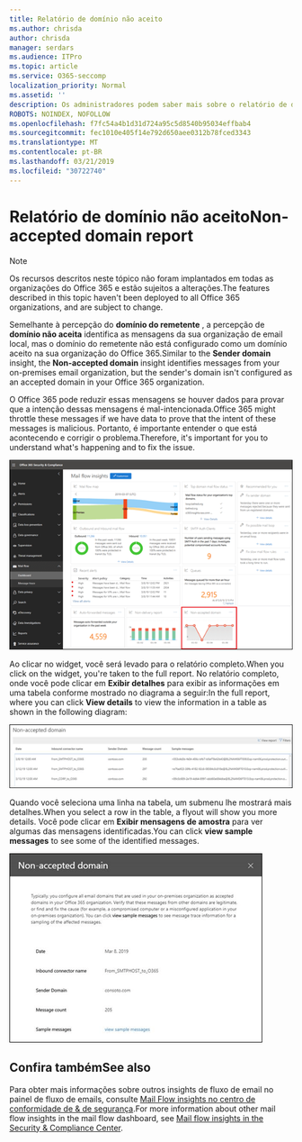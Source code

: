 ```yaml
---
title: Relatório de domínio não aceito
ms.author: chrisda
author: chrisda
manager: serdars
ms.audience: ITPro
ms.topic: article
ms.service: O365-seccomp
localization_priority: Normal
ms.assetid: ''
description: Os administradores podem saber mais sobre o relatório de domínio não aceito no painel de fluxo de emails no centro de conformidade do & de segurança do Office 365.
ROBOTS: NOINDEX, NOFOLLOW
ms.openlocfilehash: f7fc54a4b1d31d724a95c5d8540b95034effbab4
ms.sourcegitcommit: fec1010e405f14e792d650aee0312b78fced3343
ms.translationtype: MT
ms.contentlocale: pt-BR
ms.lasthandoff: 03/21/2019
ms.locfileid: "30722740"
---
```

# <a name="non-accepted-domain-report"></a><span data-ttu-id="b7a78-103">Relatório de domínio não aceito</span><span class="sxs-lookup"><span data-stu-id="b7a78-103">Non-accepted domain report</span></span>

> [!NOTE]
> <span data-ttu-id="b7a78-104">Os recursos descritos neste tópico não foram implantados em todas as organizações do Office 365 e estão sujeitos a alterações.</span><span class="sxs-lookup"><span data-stu-id="b7a78-104">The features described in this topic haven't been deployed to all Office 365 organizations, and are subject to change.</span></span>

<span data-ttu-id="b7a78-105">Semelhante à percepção do **domínio do remetente** , a percepção de **domínio não aceita** identifica as mensagens da sua organização de email local, mas o domínio do remetente não está configurado como um domínio aceito na sua organização do Office 365.</span><span class="sxs-lookup"><span data-stu-id="b7a78-105">Similar to the **Sender domain** insight, the **Non-accepted domain** insight identifies messages from your on-premises email organization, but the sender's domain isn't configured as an accepted domain in your Office 365 organization.</span></span>

<span data-ttu-id="b7a78-106">O Office 365 pode reduzir essas mensagens se houver dados para provar que a intenção dessas mensagens é mal-intencionada.</span><span class="sxs-lookup"><span data-stu-id="b7a78-106">Office 365 might throttle these messages if we have data to prove that the intent of these messages is malicious.</span></span> <span data-ttu-id="b7a78-107">Portanto, é importante entender o que está acontecendo e corrigir o problema.</span><span class="sxs-lookup"><span data-stu-id="b7a78-107">Therefore, it's important for you to understand what's happening and to fix the issue.</span></span>

![O relatório de domínio não aceito no painel de fluxo de emails no centro de conformidade do & de segurança do Office 365](media/non-accepted-domain-report-selected.png)

<span data-ttu-id="b7a78-109">Ao clicar no widget, você será levado para o relatório completo.</span><span class="sxs-lookup"><span data-stu-id="b7a78-109">When you click on the widget, you're taken to the full report.</span></span> <span data-ttu-id="b7a78-110">No relatório completo, onde você pode clicar em **Exibir detalhes** para exibir as informações em uma tabela conforme mostrado no diagrama a seguir:</span><span class="sxs-lookup"><span data-stu-id="b7a78-110">In the full report, where you can click **View details** to view the information in a table as shown in the following diagram:</span></span>

![Exibir tabela de detalhes no relatório de domínio não aceito](media/non-accepted-domain-report-view-details.png)

<span data-ttu-id="b7a78-112">Quando você seleciona uma linha na tabela, um submenu lhe mostrará mais detalhes.</span><span class="sxs-lookup"><span data-stu-id="b7a78-112">When you select a row in the table, a flyout will show you more details.</span></span> <span data-ttu-id="b7a78-113">Você pode clicar em **Exibir mensagens de amostra** para ver algumas das mensagens identificadas.</span><span class="sxs-lookup"><span data-stu-id="b7a78-113">You can click **view sample messages** to see some of the identified messages.</span></span>

![Selecione uma linha na tabela detalhes no relatório de domínio não aceito](media/non-accepted-domain-report-select-row-in-table.png)

## <a name="see-also"></a><span data-ttu-id="b7a78-115">Confira também</span><span class="sxs-lookup"><span data-stu-id="b7a78-115">See also</span></span>

<span data-ttu-id="b7a78-116">Para obter mais informações sobre outros insights de fluxo de email no painel de fluxo de emails, consulte [Mail Flow insights no centro de conformidade de & de segurança](mail-flow-insights-v2.md).</span><span class="sxs-lookup"><span data-stu-id="b7a78-116">For more information about other mail flow insights in the mail flow dashboard, see [Mail flow insights in the Security & Compliance Center](mail-flow-insights-v2.md).</span></span>
